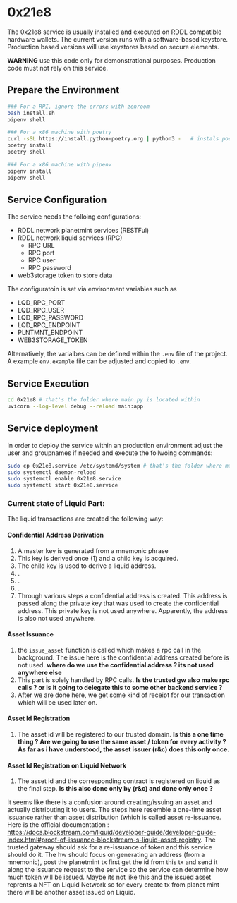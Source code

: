 # 0x21e8

The 0x21e8 service is usually installed and executed on RDDL compatible hardware wallets.
The current version runs with a software-based keystore. Production based versions will use keystores based on secure elements.

**WARNING** use this code only for demonstrational purposes. Production code must not rely on this service.




## Prepare the Environment
```bash
### For a RPI, ignore the errors with zenroom
bash install.sh
pipenv shell

### For a x86 machine with poetry
curl -sSL https://install.python-poetry.org | python3 -   # instals poetry
poetry install
poetry shell

### For a x86 machine with pipenv
pipenv install
pipenv shell
```

## Service Configuration
The service needs the folloing configurations:
* RDDL network planetmint services (RESTFul)
* RDDL network liquid services (RPC)
    * RPC URL
    * RPC port
    * RPC user
    * RPC password
* web3storage token to store data

The configuratoin is set via environment variables such as
* LQD_RPC_PORT
* LQD_RPC_USER
* LQD_RPC_PASSWORD
* LQD_RPC_ENDPOINT
* PLNTMNT_ENDPOINT
* WEB3STORAGE_TOKEN

Alternatively, the varialbes can be defined within the ```.env``` file of the project. A example ```env.example``` file can be adjusted and copied to ```.env```.

## Service Execution
```bash
cd 0x21e8 # that's the folder where main.py is located within
uvicorn --log-level debug --reload main:app
```

## Service deployment

In order to deploy the service within an production environment adjust the user and groupnames if needed and execute the follwoing commands:

```bash
sudo cp 0x21e8.service /etc/systemd/system # that's the folder where main.py is located within
sudo systemctl daemon-reload
sudo systemctl enable 0x21e8.service
sudo systemctl start 0x21e8.service
```

### Current state of Liquid Part:

The liquid transactions are created the following way:

#### Confidential Address Derivation
1. A master key is generated from a mnemonic phrase
2. This key is derived once (1) and a child key is acquired.
3. The child key is used to derive a liquid address.
4. .
5. .
6. .
7. Through various steps a confidential address is created. This address is passed along the private key that was used to create the confidential address. This private key is not used anywhere. Apparently, the address is also not used anywhere.

#### Asset Issuance
1. the `issue_asset` function is called which makes a rpc call in the background. The issue here is the confidential address created before is not used. **where do we use the confidential address ? its not used anywhere else**
2. This part is solely handled by RPC calls. **Is the trusted gw also make rpc calls ? or is it going to delegate this to some other backend service ?**
3. After we are done here, we get some kind of receipt for our transaction which will be used later on.

#### Asset Id Registration
1. The asset id will be registered to our trusted domain. **Is this a one time thing ? Are we going to use the same asset / token for every activity ? As far as i have understood, the asset issuer (r&c) does this only once.**

#### Asset Id Registration on Liquid Network
1. The asset id and the corresponding contract is registered on liquid as the final step. **Is this also done only by (r&c) and done only once ?**


It seems like there is a confusion around creating/issuing an asset and actually distributing it to users. The steps here resemble a one-time asset issuance rather than asset distribution (which is called asset re-issuance. 
Here is the official documentation : https://docs.blockstream.com/liquid/developer-guide/developer-guide-index.html#proof-of-issuance-blockstream-s-liquid-asset-registry.
The trusted gateway should ask for a re-issuance of token and this service should do it. The hw should focus on generating an address (from a mnemonic), post the planetmint tx first get the id from this tx and send it along the issuance request to the service so the service can determine how much token will be issued. Maybe its not like this and the issued asset reprents a NFT on Liquid Network so for every create tx from planet mint there will be another asset issued on Liquid. 
